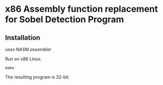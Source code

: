 # x86 Assembly function replacement for Sobel Detection Program

## Installation

*uses NASM assembler*

Run on x86 Linux.

```make```

The resulting program is 32-bit.



